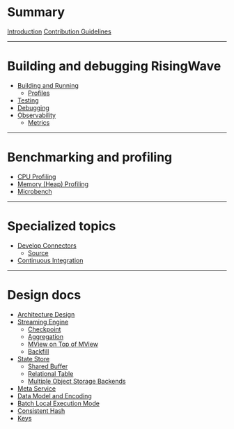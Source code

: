 # Summary

[Introduction](./intro.md)
[Contribution Guidelines](./contributing.md)

---

# Building and debugging RisingWave

- [Building and Running](./build-and-run/intro.md)
    - [Profiles](./build-and-run/profiles.md)
- [Testing](./tests/intro.md)
- [Debugging](./debugging.md)
- [Observability](./observability.md)
    - [Metrics](./metrics.md)

---

# Benchmarking and profiling

- [CPU Profiling](./benchmark-and-profile/cpu-profiling.md)
- [Memory (Heap) Profiling](./benchmark-and-profile/memory-profiling.md)
- [Microbench](./benchmark-and-profile/microbenchmarks.md)

---

# Specialized topics

- [Develop Connectors](./connector/intro.md)
    - [Source](./connector/source.md)
- [Continuous Integration](./ci.md)

---

# Design docs

- [Architecture Design](./design/architecture-design.md)
- [Streaming Engine](./design/streaming-overview.md)
    - [Checkpoint](./design/checkpoint.md)
    - [Aggregation](./design/aggregation.md)
    - [MView on Top of MView](./design/mv-on-mv.md)
    - [Backfill](./design/backfill.md)
- [State Store](./design/state-store-overview.md)
    - [Shared Buffer](./design/shared-buffer.md)
    - [Relational Table](./design/relational-table.md)
    - [Multiple Object Storage Backends](./design/multi-object-store.md)
- [Meta Service](./design/meta-service.md)
- [Data Model and Encoding](./design/data-model-and-encoding.md)
- [Batch Local Execution Mode](./design/batch-local-execution-mode.md)
- [Consistent Hash](./design/consistent-hash.md)
- [Keys](./design/keys.md)
<!--

TODO:

- [RiseDev](./risedev.md)
- [Error Handling](./error-handling.md)
- [Develop Connector]()
    - [Connector e2e tests]()
    - [integration tests]()
- [Compile time]()
    - [Crate organization]()
    - [Optimize for compile time]()
- [Adding dependencies]
